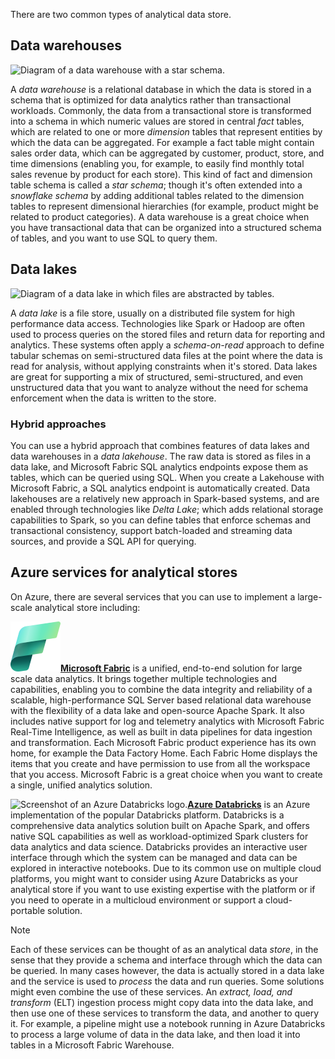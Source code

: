 There are two common types of analytical data store.

## Data warehouses

![Diagram of a data warehouse with a star schema.](../media/data-warehouse.png)

A *data warehouse* is a relational database in which the data is stored in a schema that is optimized for data analytics rather than transactional workloads. Commonly, the data from a transactional store is transformed into a schema in which numeric values are stored in central *fact* tables, which are related to one or more *dimension* tables that represent entities by which the data can be aggregated. For example  a fact table might contain sales order data, which can be aggregated by customer, product, store, and time dimensions (enabling you, for example, to easily find monthly total sales revenue by product for each store). This kind of fact and dimension table schema is called a *star schema*; though it's often extended into a *snowflake schema* by adding additional tables related to the dimension tables to represent dimensional hierarchies (for example, product might be related to product categories). A data warehouse is a great choice when you have transactional data that can be organized into a structured schema of tables, and you want to use SQL to query them.

## Data lakes

![Diagram of a data lake in which files are abstracted by tables.](../media/data-lake.png)

A *data lake* is a file store, usually on a distributed file system for high performance data access. Technologies like Spark or Hadoop are often used to process queries on the stored files and return data for reporting and analytics. These systems often apply a *schema-on-read* approach to define tabular schemas on semi-structured data files at the point where the data is read for analysis, without applying constraints when it's stored. Data lakes are great for supporting a mix of structured, semi-structured, and even unstructured data that you want to analyze without the need for schema enforcement when the data is written to the store.

### Hybrid approaches

You can use a hybrid approach that combines features of data lakes and data warehouses in a *data lakehouse*. The raw data is stored as files in a data lake, and Microsoft Fabric SQL analytics endpoints expose them as tables, which can be queried using SQL. When you create a Lakehouse with Microsoft Fabric, a SQL analytics endpoint is automatically created. Data lakehouses are a relatively new approach in Spark-based systems, and are enabled through technologies like *Delta Lake*; which adds relational storage capabilities to Spark, so you can define tables that enforce schemas and transactional consistency, support batch-loaded and streaming data sources, and provide a SQL API for querying.

## Azure services for analytical stores

On Azure, there are several services that you can use to implement a large-scale analytical store including:

![Screenshot of a Microsoft Fabric logo.](../media/fabric-icon.png)**[Microsoft Fabric](https://www.microsoft.com/microsoft-fabric)** is a unified, end-to-end solution for large scale data analytics. It brings together multiple technologies and capabilities, enabling you to combine the data integrity and reliability of a scalable, high-performance SQL Server based relational data warehouse with the flexibility of a data lake and open-source Apache Spark. It also includes native support for log and telemetry analytics with Microsoft Fabric Real-Time Intelligence, as well as built in data pipelines for data ingestion and transformation. Each Microsoft Fabric product experience has its own home, for example the Data Factory Home. Each Fabric Home displays the items that you create and have permission to use from all the workspace that you access. Microsoft Fabric is a great choice when you want to create a single, unified analytics solution.

![Screenshot of an Azure Databricks logo.](../media/azure-databricks.png)**[Azure Databricks](https://azure.microsoft.com/services/databricks?azure-portal=true)** is an Azure implementation of the popular Databricks platform. Databricks is a comprehensive data analytics solution built on Apache Spark, and offers native SQL capabilities as well as workload-optimized Spark clusters for data analytics and data science. Databricks provides an interactive user interface through which the system can be managed and data can be explored in interactive notebooks. Due to its common use on multiple cloud platforms, you might want to consider using Azure Databricks as your analytical store if you want to use existing expertise with the platform or if you need to operate in a multicloud environment or support a cloud-portable solution.

> [!NOTE]
> Each of these services can be thought of as an analytical data *store*, in the sense that they provide a schema and interface through which the data can be queried. In many cases however, the data is actually stored in a data lake and the service is used to *process* the data and run queries. Some solutions might even combine the use of these services. An *extract, load, and transform* (ELT) ingestion process might copy data into the data lake, and then use one of these services to transform the data, and another to query it. For example, a pipeline might use a notebook running in Azure Databricks to process a large volume of data in the data lake, and then load it into tables in a Microsoft Fabric Warehouse.